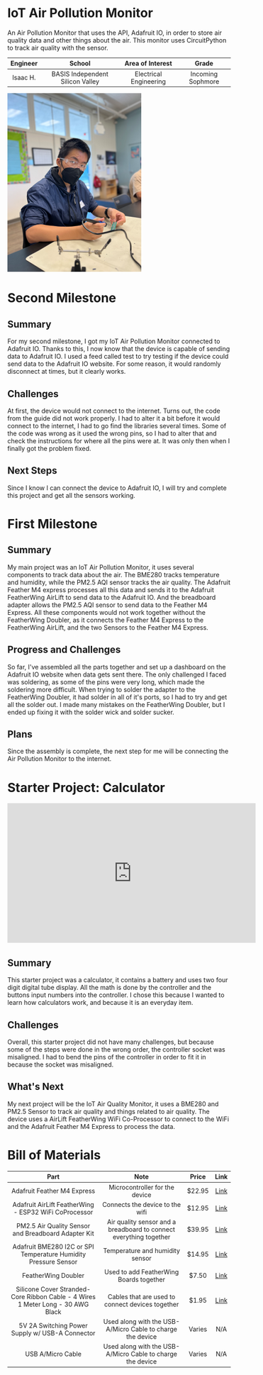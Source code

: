 # IoT Air Pollution Monitor
An Air Pollution Monitor that uses the API, Adafruit IO, in order to store air quality data and other things about the air. This monitor uses CircuitPython to track air quality with the sensor.

| **Engineer** | **School** | **Area of Interest** | **Grade** |
|:--:|:--:|:--:|:--:|
| Isaac H. | BASIS Independent Silicon Valley | Electrical Engineering | Incoming Sophmore

![Headshot](Isaac1.png)
  
<!-- # Final Milestone

**Don't forget to replace the text below with the embedding for your milestone video. Go to Youtube, click Share -> Embed, and copy and paste the code to replace what's below.**

<iframe width="560" height="315" src="https://www.youtube.com/embed/F7M7imOVGug" title="YouTube video player" frameborder="0" allow="accelerometer; autoplay; clipboard-write; encrypted-media; gyroscope; picture-in-picture; web-share" allowfullscreen></iframe>

For your final milestone, explain the outcome of your project. Key details to include are:
- What you've accomplished since your previous milestone
- What your biggest challenges and triumphs were at BSE
- A summary of key topics you learned about
- What you hope to learn in the future after everything you've learned at BSE -->

# Second Milestone

<!-- **Don't forget to replace the text below with the embedding for your milestone video. Go to Youtube, click Share -> Embed, and copy and paste the code to replace what's below.**

<iframe width="560" height="315" src="https://www.youtube.com/embed/y3VAmNlER5Y" title="YouTube video player" frameborder="0" allow="accelerometer; autoplay; clipboard-write; encrypted-media; gyroscope; picture-in-picture; web-share" allowfullscreen></iframe> -->

## Summary
For my second milestone, I got my IoT Air Pollution Monitor connected to Adafruit IO. Thanks to this, I now know that the device is capable of sending data to Adafruit IO. I used a feed called test to try testing if the device could send data to the Adafruit IO website. For some reason, it would randomly disconnect at times, but it clearly works.

## Challenges
At first, the device would not connect to the internet. Turns out, the code from the guide did not work properly. I had to alter it a bit before it would connect to the internet, I had to go find the libraries several times. Some of the code was wrong as it used the wrong pins, so I had to alter that and check the instructions for where all the pins were at. It was only then when I finally got the problem fixed.

## Next Steps
Since I know I can connect the device to Adafruit IO, I will try and complete this project and get all the sensors working.

# First Milestone

<!-- **Don't forget to replace the text below with the embedding for your milestone video. Go to Youtube, click Share -> Embed, and copy and paste the code to replace what's below.**

<iframe width="560" height="315" src="https://www.youtube.com/embed/CaCazFBhYKs" title="YouTube video player" frameborder="0" allow="accelerometer; autoplay; clipboard-write; encrypted-media; gyroscope; picture-in-picture; web-share" allowfullscreen></iframe> -->

## Summary
My main project was an IoT Air Pollution Monitor, it uses several components to track data about the air. The BME280 tracks temperature and humidity, while the PM2.5 AQI sensor tracks the air quality. The Adafruit Feather M4 express processes all this data and sends it to the Adafruit FeatherWing AirLift to send data to the Adafruit IO. And the breadboard adapter allows the PM2.5 AQI sensor to send data to the Feather M4 Express. All these components would not work together without the FeatherWing Doubler, as it connects the Feather M4 Express to the FeatherWing AirLift, and the two Sensors to the Feather M4 Express.

## Progress and Challenges
So far, I've assembled all the parts together and set up a dashboard on the Adafruit IO website when data gets sent there. The only challenged I faced was soldering, as some of the pins were very long, which made the soldering more difficult. When trying to solder the adapter to the FeatherWing Doubler, it had solder in all of it's ports, so I had to try and get all the solder out. I made many mistakes on the FeatherWing Doubler, but I ended up fixing it with the solder wick and solder sucker.

## Plans
Since the assembly is complete, the next step for me will be connecting the Air Pollution Monitor to the internet. 

# Starter Project: Calculator

<iframe width="560" height="315" src="https://www.youtube.com/embed/WKYSBbCFJjI?si=-xpv9teLWwa9nqml" title="YouTube video player" frameborder="0" allow="accelerometer; autoplay; clipboard-write; encrypted-media; gyroscope; picture-in-picture; web-share" referrerpolicy="strict-origin-when-cross-origin" allowfullscreen></iframe>

## Summary
This starter project was a calculator, it contains a battery and uses two four digit digital tube display. All the math is done by the controller and the buttons input numbers into the controller. I chose this because I wanted to learn how calculators work, and because it is an everyday item.

## Challenges
Overall, this starter project did not have many challenges, but because some of the steps were done in the wrong order, the controller socket was misaligned. I had to bend the pins of the controller in order to fit it in because the socket was misaligned.

## What's Next
My next project will be the IoT Air Quality Monitor, it uses a BME280 and PM2.5 Sensor to track air quality and things related to air quality. The device uses a AirLift FeatherWing WiFi Co-Processor to connect to the WiFi and the Adafruit Feather M4 Express to process the data.

<!-- # Schematics 
Here's where you'll put images of your schematics. [Tinkercad](https://www.tinkercad.com/blog/official-guide-to-tinkercad-circuits) and [Fritzing](https://fritzing.org/learning/) are both great resoruces to create professional schematic diagrams, though BSE recommends Tinkercad becuase it can be done easily and for free in the browser. 

# Code
Here's where you'll put your code. The syntax below places it into a block of code. Follow the guide [here]([url](https://www.markdownguide.org/extended-syntax/)) to learn how to customize it to your project needs. 

```c++
void setup() {
  // put your setup code here, to run once:
  Serial.begin(9600);
  Serial.println("Hello World!");
}

void loop() {
  // put your main code here, to run repeatedly:

}
```-->

# Bill of Materials
<!-- Here's where you'll list the parts in your project. To add more rows, just copy and paste the example rows below.
Don't forget to place the link of where to buy each component inside the quotation marks in the corresponding row after href =. Follow the guide [here]([url](https://www.markdownguide.org/extended-syntax/)) to learn how to customize this to your project needs. -->

| **Part** | **Note** | **Price** | **Link** |
|:--:|:--:|:--:|:--:|
| Adafruit Feather M4 Express | Microcontroller for the device | $22.95 | <a href="https://www.adafruit.com/product/3857"> Link </a> |
| Adafruit AirLift FeatherWing - ESP32 WiFi CoProcessor | Connects the device to the wifi | $12.95 | <a href="https://www.adafruit.com/product/4264"> Link </a> |
| PM2.5 Air Quality Sensor and Breadboard Adapter Kit | Air quality sensor and a breadboard to connect everything together | $39.95 | <a href="https://www.adafruit.com/product/3686"> Link </a> |
| Adafruit BME280 I2C or SPI Temperature Humidity Pressure Sensor | Temperature and humidity sensor | $14.95 | <a href="https://www.adafruit.com/product/2652"> Link </a> |
| FeatherWing Doubler | Used to add FeatherWing Boards together | $7.50 | <a href="https://www.adafruit.com/product/2890"> Link </a> |
| Silicone Cover Stranded-Core Ribbon Cable - 4 Wires 1 Meter Long - 30 AWG Black | Cables that are used to connect devices together | $1.95 | <a href="https://www.adafruit.com/product/3889"> Link </a> |
| 5V 2A Switching Power Supply w/ USB-A Connector | Used along with the USB-A/Micro Cable to charge the device | Varies | N/A |
| USB A/Micro Cable | Used along with the USB-A/Micro Cable to charge the device | Varies | N/A |

<!-- # Other Resources/Examples
One of the best parts about Github is that you can view how other people set up their own work. Here are some past BSE portfolios that are awesome examples. You can view how they set up their portfolio, and you can view their index.md files to understand how they implemented different portfolio components.
- [Example 1](https://trashytuber.github.io/YimingJiaBlueStamp/)
- [Example 2](https://sviatil0.github.io/Sviatoslav_BSE/)
- [Example 3](https://arneshkumar.github.io/arneshbluestamp/)

To watch the BSE tutorial on how to create a portfolio, click here. -->
